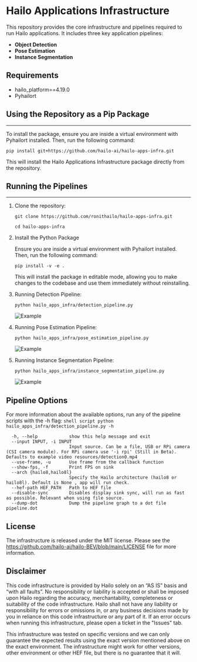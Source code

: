 # Hailo Applications Infrastructure

This repository provides the core infrastructure and pipelines required to run Hailo applications. It includes three key application pipelines:
- **Object Detection**
- **Pose Estimation**
- **Instance Segmentation**

Requirements
------------

- hailo_platform==4.19.0
- Pyhailort

## Using the Repository as a Pip Package
-----------------------------
To install the package, ensure you are inside a virtual environment with Pyhailort installed. Then, run the following command:
```shell script
pip install git+https://github.com/hailo-ai/hailo-apps-infra.git
```
This will install the Hailo Applications Infrastructure package directly from the repository.


## Running the Pipelines
--------------------

1. Clone the repository:
    ```shell script
    git clone https://github.com/ronithailo/hailo-apps-infra.git
            
    cd hailo-apps-infra
    ```

2. Install the Python Package

    Ensure you are inside a virtual environment with Pyhailort installed. Then, run the following command:
    ```shell script
    pip install -v -e .
    ```
    This will install the package in editable mode, allowing you to make changes to the codebase and use them immediately without reinstalling.

3. Running Detection Pipeline:
    ```shell script
    python hailo_apps_infra/detection_pipeline.py 
    ```
    ![Example](./resources/detection.gif)
4. Running Pose Estimation Pipeline:
    ```shell script
    python hailo_apps_infra/pose_estimation_pipeline.py
    ```
    ![Example](./resources/pose_estimation.gif)
5. Running Instance Segmentation Pipeline:
    ```shell script
    python hailo_apps_infra/instance_segmentation_pipeline.py
    ```
    ![Example](./resources/instance_segmentation.gif)
## Pipeline Options
For more information about the available options, run any of the pipeline scripts with the -h flag:
    ```shell script
    python hailo_apps_infra/detection_pipeline.py -h
    ```
```shell script
  -h, --help            show this help message and exit
  --input INPUT, -i INPUT
                        Input source. Can be a file, USB or RPi camera (CSI camera module). For RPi camera use '-i rpi' (Still in Beta). Defaults to example video resources/detection0.mp4
  --use-frame, -u       Use frame from the callback function
  --show-fps, -f        Print FPS on sink
  --arch {hailo8,hailo8l}
                        Specify the Hailo architecture (hailo8 or hailo8l). Default is None , app will run check.
  --hef-path HEF_PATH   Path to HEF file
  --disable-sync        Disables display sink sync, will run as fast as possible. Relevant when using file source.
  --dump-dot            Dump the pipeline graph to a dot file pipeline.dot
```

License
----------
The infrastructure is released under the MIT license. Please see the https://github.com/hailo-ai/hailo-BEV/blob/main/LICENSE file for more information.


Disclaimer
----------
This code infrastructure is provided by Hailo solely on an “AS IS” basis and “with all faults”. No responsibility or liability is accepted or shall be imposed upon Hailo regarding the accuracy, merchantability, completeness or suitability of the code infrastructure. Hailo shall not have any liability or responsibility for errors or omissions in, or any business decisions made by you in reliance on this code infrastructure or any part of it. If an error occurs when running this infrastructure, please open a ticket in the "Issues" tab.

This infrastructure was tested on specific versions and we can only guarantee the expected results using the exact version mentioned above on the exact environment. The infrastructure might work for other versions, other environment or other HEF file, but there is no guarantee that it will.